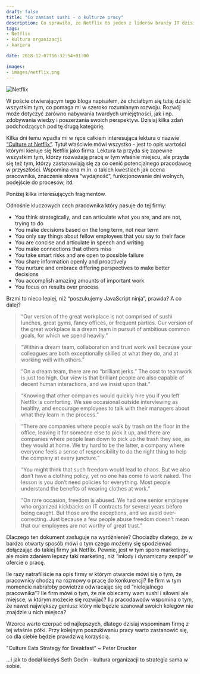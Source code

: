 ```yaml
---
draft: false
title: "Co zamiast sushi - o kulturze pracy"
description: Co sprawiło, że Netflix to jeden z liderów branży IT dzisiejszych czasów?
tags:
- Netflix
- kultura organizacji
- kariera

date: 2018-12-07T16:32:54+01:00

images:
- images/netflix.png
---
```


![Netflix](/images/netflix.png)

W poście otwierającym tego bloga napisałem, że chciałbym się tutaj dzielić wszystkim tym, co pomaga mi w szeroko rozumianym rozwoju. Rozwój może dotyczyć zarówno nabywania twardych umiejętności, jak i np. zdobywania wiedzy i poszerzania swoich perspektyw. Dzisiaj kilka zdań podchodzących pod tę drugą kategorię.

Kilka dni temu wpadła mi w ręce całkiem interesująca lektura o nazwie [“Culture at Netflix”](https://jobs.netflix.com/culture). Tytuł właściwie mówi wszystko - jest to opis wartości którymi kieruje się Netflix jako firma. Lektura ta przyda się zapewne wszystkim tym, którzy rozważają pracę w tym właśnie miejscu, ale przyda się też tym, którzy zastanawiają się za co cenić potencjalnego pracodawcę w przyszłości. Wspomina ona m.in. o takich kwestiach jak ocena pracownika, znaczenie słowa “wydajność”, funkcjonowanie dni wolnych, podejście do procesów, itd.

Poniżej kilka interesujących fragmentów.

Odnośnie kluczowych cech pracownika który pasuje do tej firmy:

* You think strategically, and can articulate what you are, and are not, trying to do
* You make decisions based on the long term, not near term
* You only say things about fellow employees that you say to their face
* You are concise and articulate in speech and writing
* You make connections that others miss
* You take smart risks and are open to possible failure
* You share information openly and proactively
* You nurture and embrace differing perspectives to make better decisions
* You accomplish amazing amounts of important work
* You focus on results over process

Brzmi to nieco lepiej, niż “poszukujemy JavaScript ninja”, prawda? A co dalej?

> “Our version of the great workplace is not comprised of sushi lunches, great gyms, fancy offices, or frequent parties. Our version of the great workplace is a dream team in pursuit of ambitious common goals, for which we spend heavily.”

> “Within a dream team, collaboration and trust work well because your colleagues are both exceptionally skilled at what they do, and at working well with others.”

> “On a dream team, there are no “brilliant jerks.” The cost to teamwork is just too high. Our view is that brilliant people are also capable of decent human interactions, and we insist upon that.“

> “Knowing that other companies would quickly hire you if you left Netflix is comforting. We see occasional outside interviewing as healthy, and encourage employees to talk with their managers about what they learn in the process.”

> “There are companies where people walk by trash on the floor in the office, leaving it for someone else to pick it up, and there are companies where people lean down to pick up the trash they see, as they would at home. We try hard to be the latter, a company where everyone feels a sense of responsibility to do the right thing to help the company at every juncture.”

> “You might think that such freedom would lead to chaos. But we also don’t have a clothing policy, yet no one has come to work naked. The lesson is you don’t need policies for everything. Most people understand the benefits of wearing clothes at work.”

> “On rare occasion, freedom is abused. We had one senior employee who organized kickbacks on IT contracts for several years before being caught. But those are the exceptions, and we avoid over-correcting. Just because a few people abuse freedom doesn’t mean that our employees are not worthy of great trust.”

Dlaczego ten dokument zasługuje na wyróżnienie? Chociażby dlatego, że w bardzo otwarty sposób mówi o tym czego możemy się spodziewać dołączając do takiej firmy jak Netflix. Pewnie, jest w tym sporo marketingu, ale moim zdaniem lepszy taki marketing, niż “młody i dynamiczny zespół” w ofercie o pracę.

Ile razy natrafiliście na opis firmy w którym otwarcie mówi się o tym, że pracownicy chodzą na rozmowy o pracę do konkurencji? Ile firm w tym momencie nabrałoby powietrza odwracając się od “nielojalnego pracownika”? Ile firm mówi o tym, że nie obiecamy wam sushi i siłowni ale miejsce, w którym możecie się rozwijać? Ilu pracodawców wspomina o tym, że nawet największy geniusz który nie będzie szanował swoich kolegów nie znajdzie u nich miejsca?

Wzorce warto czerpać od najlepszych, dlatego dzisiaj wspominam firmę z tej właśnie półki. Przy kolejnym poszukiwaniu pracy warto zastanowić się, co dla ciebie będzie prawdziwą korzyścią.

"Culture Eats Strategy for Breakfast” ~ Peter Drucker

...i jak to dodał kiedyś Seth Godin - kultura organizacji to strategia sama w sobie.
